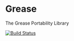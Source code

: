 Grease
======

The Grease Portability Library 

[![Build Status](https://travis-ci.org/glassdb/Grease.png?branch=master)](https://travis-ci.org/glassdb/Grease)
